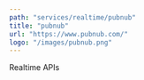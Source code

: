```yaml
---
path: "services/realtime/pubnub"
title: "pubnub"
url: "https://www.pubnub.com/"
logo: "/images/pubnub.png"
---
```


Realtime APIs
